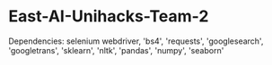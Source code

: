 # East-AI-Unihacks-Team-2

Dependencies: selenium webdriver, 'bs4', 'requests', 'googlesearch', 'googletrans', 'sklearn', 'nltk', 'pandas', 'numpy', 'seaborn'
